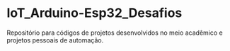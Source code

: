 # IoT_Arduino-Esp32_Desafios
Repositório para códigos de projetos desenvolvidos no meio acadêmico e projetos pessoais de automação.
